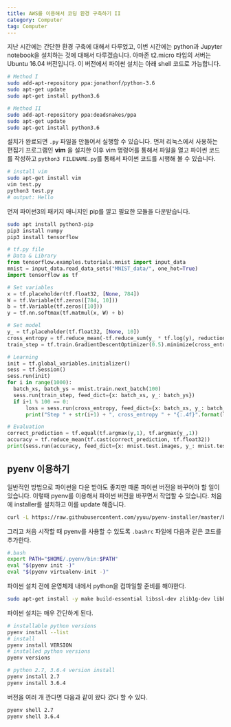 ```yaml
---
title: AWS를 이용해서 코딩 환경 구축하기 II
category: Computer
tag: Computer
---
```


지난 시간에는 간단한 환경 구축에 대해서 다루었고, 이번 시간에는 python과 Jupyter notebook을 설치하는 것에 대해서 다루겠습니다. 아마존 t2.micro 타입의 서버는 Ubuntu 16.04 버전입니다. 이 버전에서 파이썬 설치는 아래 shell 코드로 가능합니다.

```bash
# Method I
sudo add-apt-repository ppa:jonathonf/python-3.6
sudo apt-get update
sudo apt-get install python3.6

# Method II
sudo add-apt-repository ppa:deadsnakes/ppa
sudo apt-get update
sudo apt-get install python3.6
```

설치가 완료되면 ```.py``` 파일을 만들어서 실행할 수 있습니다. 먼저 리눅스에서 사용하는 편집기 프로그램인 **vim** 을 설치한 이후 vim 명령어를 통해서 파일을 열고 파이썬 코드를 작성하고 ```python3 FILENAME.py```를 통해서 파이썬 코드를 시행해 볼 수 있습니다.

```bash
# install vim
sudo apt-get install vim
vim test.py
python3 test.py
# output: Hello
```

먼저 파이썬3의 패키지 매니지인 pip를 깔고 필요한 모듈을 다운받습니다.

```bash
sudo apt install python3-pip
pip3 install numpy
pip3 install tensorflow
```

```python
# tf.py file
# Data & Library
from tensorflow.examples.tutorials.mnist import input_data
mnist = input_data.read_data_sets("MNIST_data/", one_hot=True)
import tensorflow as tf

# Set variables
x = tf.placeholder(tf.float32, [None, 784])
W = tf.Variable(tf.zeros([784, 10]))
b = tf.Variable(tf.zeros([10]))
y = tf.nn.softmax(tf.matmul(x, W) + b)

# Set model
y_ = tf.placeholder(tf.float32, [None, 10])
cross_entropy = tf.reduce_mean(-tf.reduce_sum(y_ * tf.log(y), reduction_indices=[1]))
train_step = tf.train.GradientDescentOptimizer(0.5).minimize(cross_entropy)

# Learning
init = tf.global_variables.initializer()
sess = tf.Session()
sess.run(init)
for i in range(1000):
  batch_xs, batch_ys = mnist.train.next_batch(100)
  sess.run(train_step, feed_dict={x: batch_xs, y_: batch_ys})
  if i+1 % 100 == 0:
      loss = sess.run(cross_entropy, feed_dict={x: batch_xs, y_: batch_ys})
      print("Step " + str(i+1) + ", cross_entropy " + "{:.4f}".format(loss))

# Evaluation
correct_prediction = tf.equal(tf.argmax(y,1), tf.argmax(y_,1))
accuracy = tf.reduce_mean(tf.cast(correct_prediction, tf.float32))
print(sess.run(accuracy, feed_dict={x: mnist.test.images, y_: mnist.test.labels}))
```

## pyenv 이용하기

일반적인 방법으로 파이썬을 다운 받아도 좋지만 때론 파이썬 버전을 바꾸어야 할 일이 있습니다. 이렇때 pyenv를 이용해서 파이썬 버전을 바꾸면서 작업할 수 있습니다. 처음에 installer를 설치하고 이를 update 해줍니다.

```bash
curl -L https://raw.githubusercontent.com/yyuu/pyenv-installer/master/bin/pyenv-installer | bash
```

그리고 처음 시작할 때 pyenv를 사용할 수 있도록 ```.bashrc``` 파일에 다음과 같은 코드를 추가한다.

```bash
#.bash
export PATH="$HOME/.pyenv/bin:$PATH"
eval "$(pyenv init -)"
eval "$(pyenv virtualenv-init -)"
```

파이썬 설치 전에 운영체제 내에서 python을 컴파일할 준비를 해야한다.

```bash
sudo apt-get install -y make build-essential libssl-dev zlib1g-dev libbz2-dev libreadline-dev libsqlite3-dev wget curl llvm libncurses5-dev libncursesw5-dev xz-utils tk-dev
```
파이썬 설치는 매우 간단하게 된다.

```bash
# installable python versions
pyenv install --list
# install
pyenv install VERSION
# installed python versions
pyenv versions

# python 2.7, 3.6.4 version install
pyenv install 2.7
pyenv install 3.6.4
```

버전을 여러 개 깐다면 다음과 같이 왔다 갔다 할 수 있다.

```bash
pyenv shell 2.7
pyenv shell 3.6.4
```
